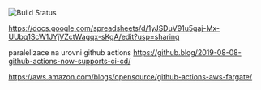 
![Build Status](https://codebuild.eu-west-1.amazonaws.com/badges?uuid=eyJlbmNyeXB0ZWREYXRhIjoiSFArTlluWTFSS0gxOW5FNDRZRzVhM3p3U1FmbCtFSXFnQllaeFBocWR3d3VKMWpKUGhuQUhRSDdqMWpRdG9vL3E1ZTBkR1RpZGtiS3Z5WEI4R3hjR3BBPSIsIml2UGFyYW1ldGVyU3BlYyI6ImRzaU9aS3NLU2JZd2pwZXQiLCJtYXRlcmlhbFNldFNlcmlhbCI6MX0%3D&branch=master)

https://docs.google.com/spreadsheets/d/1yJSDuV91u5gaj-Mx-UUbq1ScW1JYjVZctWagqx-sKgA/edit?usp=sharing

paralelizace na urovni github actions https://github.blog/2019-08-08-github-actions-now-supports-ci-cd/

https://aws.amazon.com/blogs/opensource/github-actions-aws-fargate/

